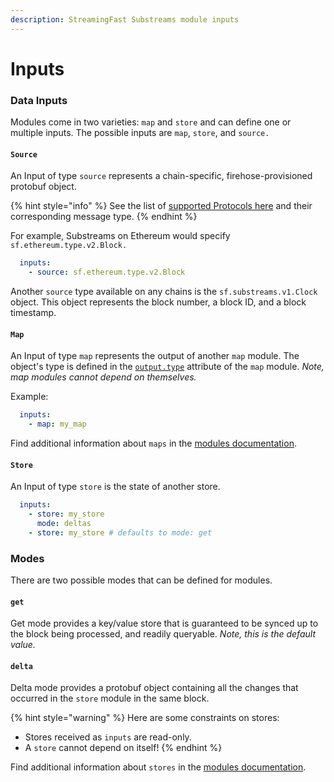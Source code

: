 ```yaml
---
description: StreamingFast Substreams module inputs
---
```


# Inputs

### Data Inputs

Modules come in two varieties: `map` and `store` and can define one or multiple inputs. The possible inputs are `map`, `store`, and `source.`

#### `Source`

An Input of type `source` represents a chain-specific, firehose-provisioned protobuf object.

{% hint style="info" %}
See the list of [supported Protocols here](../../reference-and-specs/chains-and-endpoints.md) and their corresponding message type.
{% endhint %}

For example, Substreams on Ethereum would specify `sf.ethereum.type.v2.Block.`

```yaml
  inputs:
    - source: sf.ethereum.type.v2.Block
```

Another `source` type available on any chains is the `sf.substreams.v1.Clock` object. This object represents the block number, a block ID, and a block timestamp.

#### `Map`

An Input of type `map` represents the output of another `map` module. The object's type is defined in the [`output.type`](../../reference-and-specs/manifests.md#modules-.output) attribute of the `map` module. _Note, map modules cannot depend on themselves._

Example:

```yaml
  inputs:
    - map: my_map
```

Find additional information about `maps` in the [modules documentation](../../concepts/modules.md#the-map-module-type).

#### `Store`

An Input of type `store` is the state of another store.

```yaml
  inputs:
    - store: my_store
      mode: deltas
    - store: my_store # defaults to mode: get
```

### Modes

There are two possible modes that can be defined for modules.

#### `get`

Get mode provides a key/value store that is guaranteed to be synced up to the block being processed, and readily queryable. _Note, this is the default value._

#### `delta`

Delta mode provides a protobuf object containing all the changes that occurred in the `store` module in the same block.

{% hint style="warning" %}
Here are some constraints on stores:

* Stores received as `inputs` are read-only.
* A `store` cannot depend on itself!
{% endhint %}

Find additional information about `stores` in the [modules documentation](../../concepts/modules.md#the-store-module-type).
